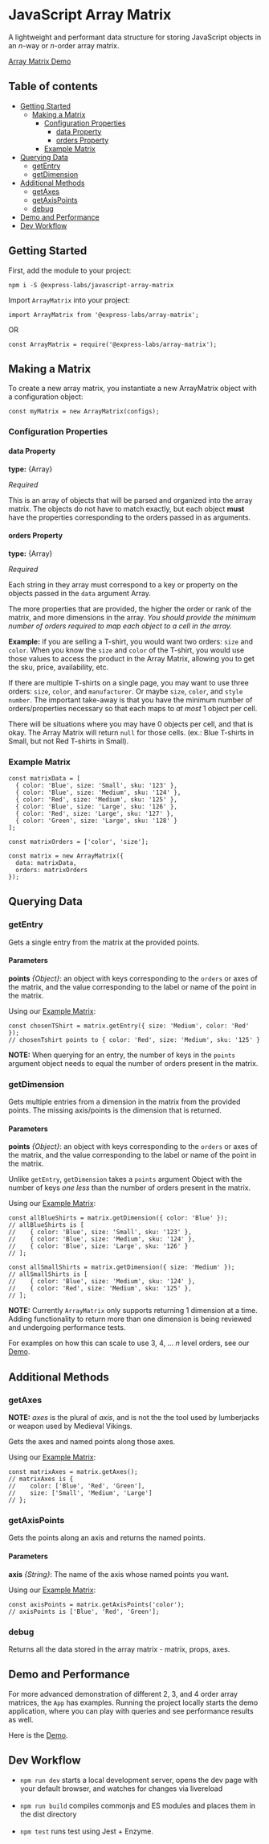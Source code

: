 # JavaScript Array Matrix
A lightweight and performant data structure for storing JavaScript objects in an _n_-way or _n_-order array matrix.

[Array Matrix Demo](https://express-labs.github.io/javascript-array-matrix/)

## Table of contents
  * [Getting Started](#getting-started)
    * [Making a Matrix](#making-a-matrix)
      * [Configuration Properties](#configuration-properties)
        * [data Property](#data-property)
        * [orders Property](#orders-property)
      * [Example Matrix](#example-matrix)  
  * [Querying Data](#querying-data)
    * [getEntry](#getentry)
    * [getDimension](#getdimension)
  * [Additional Methods](#additional-methods)
    * [getAxes](#getaxes)
    * [getAxisPoints](#getaxispoints)
    * [debug](#debug)
  * [Demo and Performance](#demo-and-performance)
  * [Dev Workflow](#dev-workflow)

## Getting Started

First, add the module to your project:

`npm i -S @express-labs/javascript-array-matrix`

Import `ArrayMatrix` into your project:

```
import ArrayMatrix from '@express-labs/array-matrix';
```
OR
```
const ArrayMatrix = require('@express-labs/array-matrix');
```

## Making a Matrix

To create a new array matrix, you instantiate a new ArrayMatrix object with a configuration object:
```
const myMatrix = new ArrayMatrix(configs);
```

### Configuration Properties
#### data Property
__type:__ {Array<Object>}

_Required_

This is an array of objects that will be parsed and organized into the array matrix. The objects
do not have to match exactly, but each object __must__ have the properties corresponding to the
orders passed in as arguments.

#### orders Property
__type:__ {Array<String>}

_Required_

Each string in they array must correspond to a key or property on the objects passed
in the `data` argument Array.

The more properties that are provided, the higher the order or rank of the matrix, and
more dimensions in the array. *You should provide the minimum number of orders required
to map each object to a cell in the array.*

__Example:__ if you are selling a T-shirt, you would want two orders: `size` and `color`.
When you know the `size` and `color` of the T-shirt, you would use those values to access
the product in the Array Matrix, allowing you to get the sku, price, availability, etc.

If there are multiple T-shirts on a single page, you may want to use three orders: `size`,
`color`, and `manufacturer`. Or maybe `size`, `color`, and `style number`. The important
take-away is that you have the minimum number of orders/properties necessary so that each
maps to _at most_ 1 object per cell.

There will be situations where you may have 0 objects per cell, and that is okay. The
Array Matrix will return `null` for those cells. (ex.: Blue T-shirts in Small, but not Red T-shirts in Small).

### Example Matrix

```
const matrixData = [
  { color: 'Blue', size: 'Small', sku: '123' },
  { color: 'Blue', size: 'Medium', sku: '124' },
  { color: 'Red', size: 'Medium', sku: '125' },
  { color: 'Blue', size: 'Large', sku: '126' },
  { color: 'Red', size: 'Large', sku: '127' },
  { color: 'Green', size: 'Large', sku: '128' }
];

const matrixOrders = ['color', 'size'];

const matrix = new ArrayMatrix({
  data: matrixData,
  orders: matrixOrders
});
```

## Querying Data
### getEntry
Gets a single entry from the matrix at the provided points.

#### Parameters
__points__ _{Object}_: an object with keys corresponding to the `orders` or axes of
the matrix, and the value corresponding to the label or name of the point in the matrix.

Using our [Example Matrix](#example-matrix):
```
const chosenTShirt = matrix.getEntry({ size: 'Medium', color: 'Red' });
// chosenTshirt points to { color: 'Red', size: 'Medium', sku: '125' }
```

__NOTE:__ When querying for an entry, the number of keys in the `points` argument object needs to
equal the number of orders present in the matrix.

### getDimension
Gets multiple entries from a dimension in the matrix from the provided points. The missing
axis/points is the dimension that is returned.

#### Parameters
__points__ _{Object}_: an object with keys corresponding to the `orders` or axes of
the matrix, and the value corresponding to the label or name of the point in the matrix.

Unlike `getEntry`, `getDimension` takes a `points` argument Object with the number of keys _one less_
than the number of orders present in the matrix.

Using our [Example Matrix](#example-matrix):
```
const allBlueShirts = matrix.getDimension({ color: 'Blue' });
// allBlueShirts is [
//    { color: 'Blue', size: 'Small', sku: '123' },
//    { color: 'Blue', size: 'Medium', sku: '124' },
//    { color: 'Blue', size: 'Large', sku: '126' }
// ];

const allSmallShirts = matrix.getDimension({ size: 'Medium' });
// allSmallShirts is [
//    { color: 'Blue', size: 'Medium', sku: '124' },
//    { color: 'Red', size: 'Medium', sku: '125' },
// ];
```

__NOTE:__ Currently `ArrayMatrix` only supports returning 1 dimension at a time. Adding functionality
to return more than one dimension is being reviewed and undergoing performance tests.

For examples on how this can scale to use 3, 4, ... _n_ level orders, see our [Demo](https://express-labs.github.io/javascript-array-matrix/).

## Additional Methods
### getAxes
__NOTE:__ _axes_ is the plural of _axis_, and is not the the tool used by lumberjacks
or weapon used by Medieval Vikings.

Gets the axes and named points along those axes.

Using our [Example Matrix](#example-matrix):
```
const matrixAxes = matrix.getAxes();
// matrixAxes is {
//    color: ['Blue', 'Red', 'Green'],
//    size: ['Small', 'Medium', 'Large']
// };
```

### getAxisPoints
Gets the points along an axis and returns the named points.

#### Parameters
__axis__ _{String}_: The name of the axis whose named points you want.

Using our [Example Matrix](#example-matrix):
```
const axisPoints = matrix.getAxisPoints('color');
// axisPoints is ['Blue', 'Red', 'Green'];
```

### debug
Returns all the data stored in the array matrix - matrix, props, axes.

## Demo and Performance
For more advanced demonstration of different 2, 3, and 4 order array
matrices, the `App` has examples. Running the project locally starts
the demo application, where you can play with queries and see performance
results as well.

Here is the [Demo](https://express-labs.github.io/javascript-array-matrix/).

## Dev Workflow
- `npm run dev` starts a local development server, opens the dev page with your default browser, and watches for changes via livereload<br><br>
- `npm run build` compiles commonjs and ES modules and places them in the dist directory<br><br>
- `npm test` runs test using Jest + Enzyme.
